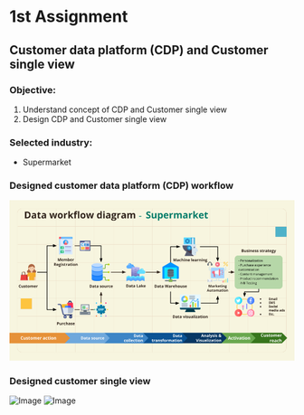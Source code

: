 # 1st Assignment 
## Customer data platform (CDP) and Customer single view
### Objective:
1. Understand concept of CDP and Customer single view
2. Design CDP and Customer single view
### Selected industry: 
* Supermarket
### Designed customer data platform (CDP) workflow
![Image](https://github.com/KaninJC/MADT8101-Seminar-in-Advanced-Analytic/blob/d63dcc8719891ce05f542a082b5ebd955f449b9e/1-Customer%20data%20platform%20(CDP)/CDP%20%20design%20for%20Supermarket.png)
### Designed customer single view
![Image]()
![Image]()
